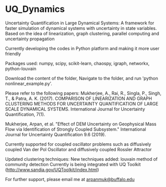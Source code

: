 # UQ_Dynamics
Uncertainty Quantification in Large Dynamical Systems: A framework for faster simulation of dynamical systems with uncertainty in state variables. Based on the idea of linearization, graph clustering, parallel computing and uncertainty propagation

Currently developing the codes in Python platform and making it more user friendly

Packages used: numpy, scipy, scikit-learn, chaospy, igraph, networkx, python-louvain

Download the content of the folder, Navigate to the folder, and run 'python nonlinear_example.py'. 

Please refer to the following papers: 
Mukherjee, A., Rai, R., Singla, P., Singh, T., & Patra, A. K. (2017). COMPARISON OF LINEARIZATION AND GRAPH CLUSTERING METHODS FOR UNCERTAINTY QUANTIFICATION OF LARGE SCALE DYNAMICAL SYSTEMS. International Journal for Uncertainty Quantification, 7(1).

Mukherjee, Arpan, et al. "Effect of DEM Uncertainty on Geophysical Mass Flow via Identification of Strongly Coupled Subsystem." International Journal for Uncertainty Quantification 9.6 (2019).

Currently supported for coupled oscillator problems such as diffusively coupled Van der Pol Oscillator and diffusively coupled Rossler Attractor

Updated clustering techniques: New techniques added: louvain method of community detection
Currently is being integrated with UQ Toolkit (http://www.sandia.gov/UQToolkit/index.html)


For further support, please email me at arpanmuk@buffalo.edu
